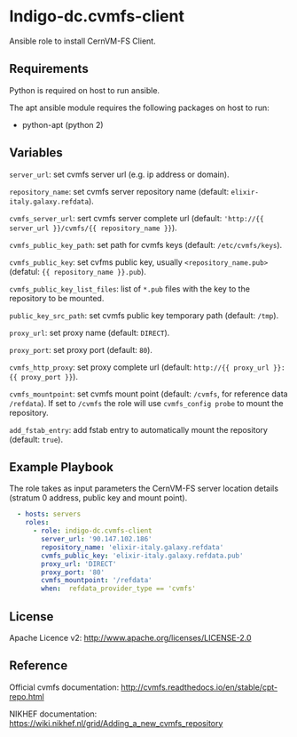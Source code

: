 Indigo-dc.cvmfs-client
======================

Ansible role to install CernVM-FS Client.

Requirements
------------

Python is required on host to run ansible.

The apt ansible module requires the following packages on host to run:

- python-apt (python 2)

Variables
---------

``server_url``: set cvmfs server url (e.g. ip address or domain).

``repository_name``: set cvmfs server repository name (default: ``elixir-italy.galaxy.refdata``).

``cvmfs_server_url``: sert cvmfs server complete url (default: ``'http://{{ server_url }}/cvmfs/{{ repository_name }}``).

``cvmfs_public_key_path``: set path for cvmfs keys (default: ``/etc/cvmfs/keys``).

``cvmfs_public_key``: set cvfms public key, usually `<repository_name.pub>` (defatul: ``{{ repository_name }}.pub``).

``cvmfs_public_key_list_files``:  list of ``*.pub`` files with the key to the repository to be mounted.

``public_key_src_path``: set cvmfs public key temporary path (default: ``/tmp``).

``proxy_url``: set proxy name (default: ``DIRECT``).

``proxy_port``: set proxy port (default: ``80``).

``cvmfs_http_proxy``: set proxy complete url (default: ``http://{{ proxy_url }}:{{ proxy_port }}``).

``cvmfs_mountpoint``: set cvmfs mount point (default: ``/cvmfs``, for reference data ``/refdata``). If set to ``/cvmfs`` the role will use ``cvmfs_config probe`` to mount the repository.

``add_fstab_entry``: add fstab entry to automatically mount the repository (default: ``true``).

Example Playbook
----------------

The role takes as input parameters the CernVM-FS server location details (stratum 0 address, public key and mount point).

```yaml
  - hosts: servers
    roles:
      - role: indigo-dc.cvmfs-client
        server_url: '90.147.102.186'
        repository_name: 'elixir-italy.galaxy.refdata'
        cvmfs_public_key: 'elixir-italy.galaxy.refdata.pub'
        proxy_url: 'DIRECT'
        proxy_port: '80'
        cvmfs_mountpoint: '/refdata'
        when:  refdata_provider_type == 'cvmfs'
```

License
-------

Apache Licence v2: http://www.apache.org/licenses/LICENSE-2.0

Reference
---------

Official cvmfs documentation: http://cvmfs.readthedocs.io/en/stable/cpt-repo.html

NIKHEF documentation: https://wiki.nikhef.nl/grid/Adding_a_new_cvmfs_repository
